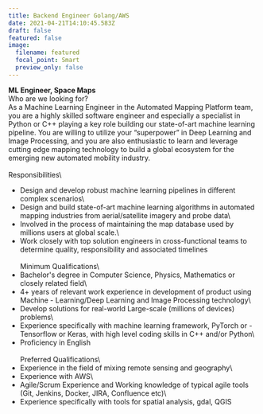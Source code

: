 ```yaml
---
title: Backend Engineer Golang/AWS
date: 2021-04-21T14:10:45.583Z
draft: false
featured: false
image:
  filename: featured
  focal_point: Smart
  preview_only: false
---
```

<!--StartFragment-->

**ML Engineer, Space Maps**\
Who are we looking for?\
As a Machine Learning Engineer in the Automated Mapping Platform team, you are a highly skilled software engineer and especially a specialist in Python or C++ playing a key role building our state-of-art machine learning pipeline. You are willing to utilize your “superpower” in Deep Learning and Image Processing, and you are also enthusiastic to learn and leverage cutting edge mapping technology to build a global ecosystem for the emerging new automated mobility industry. \
\
Responsibilities\
- Design and develop robust machine learning pipelines in different complex scenarios\
- Design and build state-of-art machine learning algorithms in automated mapping industries from aerial/satellite imagery and probe data\
- Involved in the process of maintaining the map database used by millions users at global scale.\
- Work closely with top solution engineers in cross-functional teams to determine quality, responsibility and associated timelines\
\
Minimum Qualifications\
- Bachelor's degree in Computer Science, Physics, Mathematics or closely related field\
- 4+ years of relevant work experience in development of product using Machine - Learning/Deep Learning and Image Processing technology\
- Develop solutions for real-world Large-scale (millions of devices) problems\
- Experience specifically with machine learning framework, PyTorch or - Tensorflow or Keras, with high level coding skills in C++ and/or Python\
- Proficiency in English\
\
Preferred Qualifications\
- Experience in the field of mixing remote sensing and geography\
- Experience with AWS\
- Agile/Scrum Experience and Working knowledge of typical agile tools (Git, Jenkins, Docker, JIRA, Confluence etc)\
- Experience specifically with tools for spatial analysis, gdal, QGIS

<!--EndFragment-->